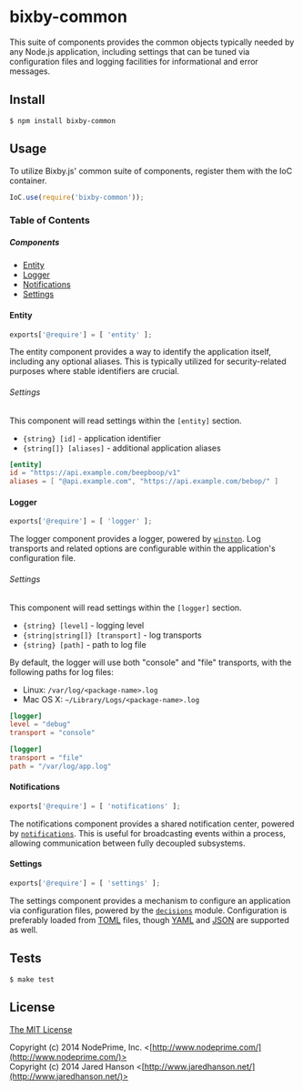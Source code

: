 # bixby-common

This suite of components provides the common objects typically needed by any
Node.js application, including settings that can be tuned via configuration
files and logging facilities for informational and error messages.

## Install

    $ npm install bixby-common

## Usage

To utilize Bixby.js' common suite of components, register them with the IoC
container.

```javascript
IoC.use(require('bixby-common'));
```

### Table of Contents

##### Components

  - [Entity](#entity)
  - [Logger](#logger)
  - [Notifications](#notifications)
  - [Settings](#settings-2)

#### Entity

```javascript
exports['@require'] = [ 'entity' ];
```

The entity component provides a way to identify the application itself,
including any optional aliases.  This is typically utilized for security-related
purposes where stable identifiers are crucial.

###### Settings

This component will read settings within the `[entity]` section.

  - `{string} [id]` - application identifier
  - `{string[]} [aliases]` - additional application aliases

```toml
[entity]
id = "https://api.example.com/beepboop/v1"
aliases = [ "@api.example.com", "https://api.example.com/bebop/" ]
```

#### Logger

```javascript
exports['@require'] = [ 'logger' ];
```

The logger component provides a logger, powered by [`winston`](https://github.com/flatiron/winston).
Log transports and related options are configurable within the application's
configuration file.

###### Settings

This component will read settings within the `[logger]` section.

  - `{string} [level]` - logging level
  - `{string|string[]} [transport]` - log transports
  - `{string} [path]` - path to log file

By default, the logger will use both "console" and "file" transports, with
the following paths for log files:

  - Linux: `/var/log/<package-name>.log`
  - Mac OS X: `~/Library/Logs/<package-name>.log`

```toml
[logger]
level = "debug"
transport = "console"
```

```toml
[logger]
transport = "file"
path = "/var/log/app.log"
```

#### Notifications

```javascript
exports['@require'] = [ 'notifications' ];
```

The notifications component provides a shared notification center, powered by
[`notifications`](https://github.com/jaredhanson/node-notifications).  This is
useful for broadcasting events within a process, allowing communication between
fully decoupled subsystems.

#### Settings

```javascript
exports['@require'] = [ 'settings' ];
```

The settings component provides a mechanism to configure an application via
configuration files, powered by the [`decisions`](https://github.com/NodePrime/node-decisions)
module.  Configuration is preferably loaded from [TOML](https://github.com/toml-lang/toml)
files, though [YAML](http://www.yaml.org/) and [JSON](http://json.org/) are
supported as well.

## Tests

    $ make test

## License

[The MIT License](http://opensource.org/licenses/MIT)

Copyright (c) 2014 NodePrime, Inc. <[http://www.nodeprime.com/](http://www.nodeprime.com/)>  
Copyright (c) 2014 Jared Hanson <[http://www.jaredhanson.net/](http://www.jaredhanson.net/)>
